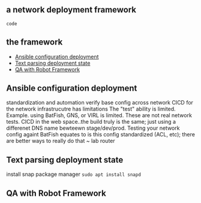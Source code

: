 ## a network deployment framework

`code`

## the framework
* [Ansible configuration deployment](#ansible-configuration-management)
* [Text parsing deployment state](#output-text-parsing)
* [QA with Robot Framework](#qa-with-robot-framework)


## Ansible configuration deployment
standardization and automation
verify base config across network
CICD for the network infrastrucutre has limitations
The "test" ability is limited.   Example. using BatFish, GNS, or VIRL is limited.
These are not real network tests.
CICD in the web space..the build truly is the same; just using a differenet DNS name bewteewn stage/dev/prod.
Testing your network config againt BatFish equates to is this config standardized (ACL, etc); there are better ways to really do that ~ lab router

## Text parsing deployment state
install snap package manager
`sudo apt install snapd`

## QA with Robot Framework





